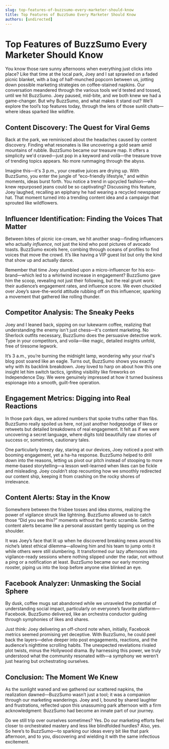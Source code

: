 ```yaml
---
slug: top-features-of-buzzsumo-every-marketer-should-know
title: Top Features of BuzzSumo Every Marketer Should Know
authors: [undirected]
---
```



# Top Features of BuzzSumo Every Marketer Should Know

You know those rare sunny afternoons when everything just clicks into place? Like that time at the local park, Joey and I sat sprawled on a faded picnic blanket, with a bag of half-munched popcorn between us, jotting down possible marketing strategies on coffee-stained napkins. Our conversation meandered through the various tools we'd tested and tossed, until we hit BuzzSumo. Joey paused, mid-bite, and we both knew we had a game-changer. But why BuzzSumo, and what makes it stand out? We’ll explore the tool’s top features today, through the lens of those sunlit chats—where ideas sparked like wildfire.

## Content Discovery: The Quest for Viral Gems

Back at the park, we reminisced about the headaches caused by content discovery. Finding what resonates is like uncovering a gold seam amid mountains of rubble. BuzzSumo became our treasure map. It offers a simplicity we'd craved—just pop in a keyword and voilà—the treasure trove of trending topics appears. No more rummaging through the abyss.

Imagine this—it's 3 p.m., your creative juices are drying up. With BuzzSumo, you enter the jungle of “eco-friendly lifestyle,” and within moments, ideas burst forth. You notice a trend in upcycled fashion—who knew repurposed jeans could be so captivating? Discussing this feature, Joey laughed, recalling an epiphany he had wearing a recycled newspaper hat. That moment turned into a trending content idea and a campaign that sprouted like wildflowers.

## Influencer Identification: Finding the Voices That Matter

Between bites of picnic ice-cream, we hit another snag—finding influencers who actually *influence*, not just the kind who post pictures of avocado toasts. BuzzSumo excels here, combing through oceans of profiles to find voices that move the crowd. It’s like having a VIP guest list but only the kind that show up and actually dance.

Remember that time Joey stumbled upon a micro-influencer for his eco-brand—which led to a whirlwind increase in engagement? BuzzSumo gave him the scoop, revealing not just their following, but the real grunt work: their audience’s engagement rates, and influence score. We even chuckled over Joey’s save-the-world attitude rubbing off on this influencer, sparking a movement that gathered like rolling thunder. 

## Competitor Analysis: The Sneaky Peeks

Joey and I leaned back, sipping on our lukewarm coffee, realizing that understanding the enemy isn't just chess—it's content marketing. No Sherlock outfits necessary, BuzzSumo does the persuasive detective work. Type in your competitors, and voila—like magic, detailed insights unfold, free of tiresome legwork.

It’s 3 a.m., you’re burning the midnight lamp, wondering why your rival's blog post soared like an eagle. Turns out, BuzzSumo shows you exactly why with its backlink breakdown. Joey loved to harp on about how this one insight let him switch tactics, igniting visibility like fireworks on Independence Day. We were genuinely impressed at how it turned business espionage into a smooth, guilt-free operation.

## Engagement Metrics: Digging into Real Reactions

In those park days, we adored numbers that spoke truths rather than fibs. BuzzSumo really spoiled us here, not just another hodgepodge of likes or retweets but detailed breakdowns of real engagement. It felt as if we were uncovering a secret language, where digits told beautifully raw stories of success or, sometimes, cautionary tales.

One particularly breezy day, staring at our devices, Joey noticed a post with booming engagement, yet a ha-ha response. BuzzSumo helped to drill down into the reasons, letting us pivot our pitch instead of stooping to more meme-based storytelling—a lesson well-learned when likes can be fickle and misleading. Joey couldn’t stop recounting how we smoothly redirected our content ship, keeping it from crashing on the rocky shores of irrelevance.

## Content Alerts: Stay in the Know

Somewhere between the frisbee tosses and idea storms, realizing the power of vigilance struck like lightning. BuzzSumo allowed us to catch those “Did you see this?” moments without the frantic scramble. Setting content alerts became like a personal assistant gently tapping us on the shoulder.

It was Joey’s face that lit up when he discovered breaking news around his niche’s latest ethical dilemma—allowing him and his team to jump onto it while others were still slumbering. It transformed our lazy afternoons into vigilance-ready sessions where nothing slipped under the radar, not without a ping or a notification at least. BuzzSumo became our early morning rooster, piping us into the loop before anyone else blinked an eye.

## Facebook Analyzer: Unmasking the Social Sphere

By dusk, coffee mugs sat abandoned while we unraveled the potential of understanding social impact, particularly on everyone’s favorite platform—Facebook. BuzzSumo delivered, like an orchestra conductor guiding through symphonies of likes and shares.

Just think: Joey delivering an off-chord note when, initially, Facebook metrics seemed promising yet deceptive. With BuzzSumo, he could peel back the layers—delve deeper into post engagements, reactions, and the audience’s nighttime scrolling habits. The unexpected revelations rivaled plot twists, minus the Hollywood drama. By harnessing this power, we truly understood what the community resonated with—a symphony we weren’t just hearing but orchestrating ourselves.

## Conclusion: The Moment We Knew

As the sunlight waned and we gathered our scattered napkins, the realization dawned—BuzzSumo wasn’t just a tool; it was a companion through our marketing wanderings. Joey and I, bound by shared laughter and frustrations, reflected upon this unassuming park afternoon with a firm acknowledgment: BuzzSumo had become an innate part of our journey.

Do we still trip over ourselves sometimes? Yes. Do our marketing efforts feel closer to orchestrated mastery and less like blindfolded hurdles? Also, yes. So here’s to BuzzSumo—to sparking our ideas every bit like that park afternoon, and to you, discovering and wielding it with the same infectious excitement.

```
